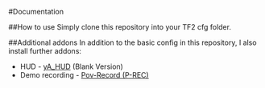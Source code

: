 #Documentation

##How to use
Simply clone this repository into your TF2 cfg folder.

##Additional addons
In addition to the basic config in this repository, I also install further addons:

  - HUD - [yA_HUD][1] (Blank Version)
  - Demo recording - [Pov-Record (P-REC)][2]

[1]: https://github.com/whayay/yA_HUD
[2]: https://bitbucket.org/olegko/p-rec/downloads